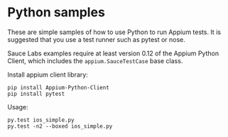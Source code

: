 Python samples
==============

These are simple samples of how to use Python to run Appium tests. It is suggested that you use a test runner such as pytest or nose.

Sauce Labs examples require at least version 0.12 of the Appium Python Client, which includes the `appium.SauceTestCase` base class.

Install appium client library:

```shell
pip install Appium-Python-Client
pip install pytest
```

Usage:

```shell
py.test ios_simple.py
py.test -n2 --boxed ios_simple.py
```
